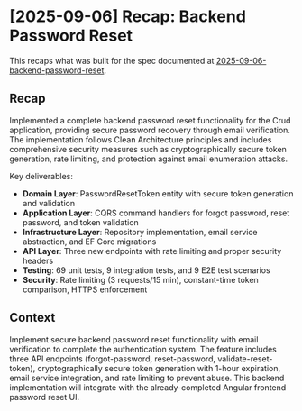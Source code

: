 # [2025-09-06] Recap: Backend Password Reset

This recaps what was built for the spec documented at [2025-09-06-backend-password-reset](../specs/2025-09-06-backend-password-reset/spec.md).

## Recap

Implemented a complete backend password reset functionality for the Crud application, providing secure password recovery through email verification. The implementation follows Clean Architecture principles and includes comprehensive security measures such as cryptographically secure token generation, rate limiting, and protection against email enumeration attacks.

Key deliverables:
- **Domain Layer**: PasswordResetToken entity with secure token generation and validation
- **Application Layer**: CQRS command handlers for forgot password, reset password, and token validation
- **Infrastructure Layer**: Repository implementation, email service abstraction, and EF Core migrations
- **API Layer**: Three new endpoints with rate limiting and proper security headers
- **Testing**: 69 unit tests, 9 integration tests, and 9 E2E test scenarios
- **Security**: Rate limiting (3 requests/15 min), constant-time token comparison, HTTPS enforcement

## Context

Implement secure backend password reset functionality with email verification to complete the authentication system. The feature includes three API endpoints (forgot-password, reset-password, validate-reset-token), cryptographically secure token generation with 1-hour expiration, email service integration, and rate limiting to prevent abuse. This backend implementation will integrate with the already-completed Angular frontend password reset UI.